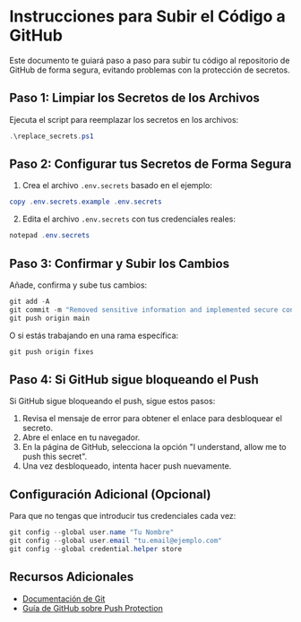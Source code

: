# Instrucciones para Subir el Código a GitHub

Este documento te guiará paso a paso para subir tu código al repositorio de GitHub de forma segura, evitando problemas con la protección de secretos.

## Paso 1: Limpiar los Secretos de los Archivos

Ejecuta el script para reemplazar los secretos en los archivos:

```powershell
.\replace_secrets.ps1
```

## Paso 2: Configurar tus Secretos de Forma Segura

1. Crea el archivo `.env.secrets` basado en el ejemplo:

```powershell
copy .env.secrets.example .env.secrets
```

2. Edita el archivo `.env.secrets` con tus credenciales reales:

```powershell
notepad .env.secrets
```

## Paso 3: Confirmar y Subir los Cambios

Añade, confirma y sube tus cambios:

```powershell
git add -A
git commit -m "Removed sensitive information and implemented secure configuration"
git push origin main
```

O si estás trabajando en una rama específica:

```powershell
git push origin fixes
```

## Paso 4: Si GitHub sigue bloqueando el Push

Si GitHub sigue bloqueando el push, sigue estos pasos:

1. Revisa el mensaje de error para obtener el enlace para desbloquear el secreto.
2. Abre el enlace en tu navegador.
3. En la página de GitHub, selecciona la opción "I understand, allow me to push this secret".
4. Una vez desbloqueado, intenta hacer push nuevamente.

## Configuración Adicional (Opcional)

Para que no tengas que introducir tus credenciales cada vez:

```powershell
git config --global user.name "Tu Nombre"
git config --global user.email "tu.email@ejemplo.com"
git config --global credential.helper store
```

## Recursos Adicionales

- [Documentación de Git](https://git-scm.com/doc)
- [Guía de GitHub sobre Push Protection](https://docs.github.com/code-security/secret-scanning/working-with-secret-scanning-and-push-protection/working-with-push-protection-from-the-command-line#resolving-a-blocked-push)
